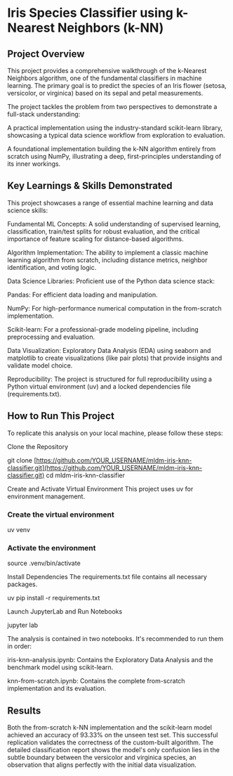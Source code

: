 # Iris Species Classifier using k-Nearest Neighbors (k-NN)

## Project Overview
This project provides a comprehensive walkthrough of the k-Nearest Neighbors algorithm, one of the fundamental classifiers in machine learning. The primary goal is to predict the species of an Iris flower (setosa, versicolor, or virginica) based on its sepal and petal measurements.

The project tackles the problem from two perspectives to demonstrate a full-stack understanding:

A practical implementation using the industry-standard scikit-learn library, showcasing a typical data science workflow from exploration to evaluation.

A foundational implementation building the k-NN algorithm entirely from scratch using NumPy, illustrating a deep, first-principles understanding of its inner workings.

## Key Learnings & Skills Demonstrated
This project showcases a range of essential machine learning and data science skills:

Fundamental ML Concepts: A solid understanding of supervised learning, classification, train/test splits for robust evaluation, and the critical importance of feature scaling for distance-based algorithms.

Algorithm Implementation: The ability to implement a classic machine learning algorithm from scratch, including distance metrics, neighbor identification, and voting logic.

Data Science Libraries: Proficient use of the Python data science stack:

Pandas: For efficient data loading and manipulation.

NumPy: For high-performance numerical computation in the from-scratch implementation.

Scikit-learn: For a professional-grade modeling pipeline, including preprocessing and evaluation.

Data Visualization: Exploratory Data Analysis (EDA) using seaborn and matplotlib to create visualizations (like pair plots) that provide insights and validate model choice.

Reproducibility: The project is structured for full reproducibility using a Python virtual environment (uv) and a locked dependencies file (requirements.txt).

## How to Run This Project
To replicate this analysis on your local machine, please follow these steps:

Clone the Repository

git clone [https://github.com/YOUR_USERNAME/mldm-iris-knn-classifier.git](https://github.com/YOUR_USERNAME/mldm-iris-knn-classifier.git)
cd mldm-iris-knn-classifier

Create and Activate Virtual Environment
This project uses uv for environment management.

### Create the virtual environment
uv venv

### Activate the environment
source .venv/bin/activate

Install Dependencies
The requirements.txt file contains all necessary packages.

uv pip install -r requirements.txt

Launch JupyterLab and Run Notebooks

jupyter lab

The analysis is contained in two notebooks. It's recommended to run them in order:

iris-knn-analysis.ipynb: Contains the Exploratory Data Analysis and the benchmark model using scikit-learn.

knn-from-scratch.ipynb: Contains the complete from-scratch implementation and its evaluation.

## Results

Both the from-scratch k-NN implementation and the scikit-learn model achieved an accuracy of 93.33% on the unseen test set. This successful replication validates the correctness of the custom-built algorithm. The detailed classification report shows the model's only confusion lies in the subtle boundary between the versicolor and virginica species, an observation that aligns perfectly with the initial data visualization.
